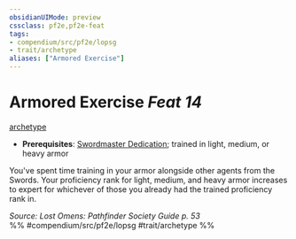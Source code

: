 ```yaml
---
obsidianUIMode: preview
cssclass: pf2e,pf2e-feat
tags:
- compendium/src/pf2e/lopsg
- trait/archetype
aliases: ["Armored Exercise"]
---
```

# Armored Exercise  *Feat 14*  
[archetype](/rules/traits/archetype.md)  

- **Prerequisites**: [Swordmaster Dedication](/compendium/feats/swordmaster-dedication-locg.md); trained in light, medium, or heavy armor

You've spent time training in your armor alongside other agents from the Swords. Your proficiency rank for light, medium, and heavy armor increases to expert for whichever of those you already had the trained proficiency rank in.

*Source: Lost Omens: Pathfinder Society Guide p. 53*  
%% #compendium/src/pf2e/lopsg #trait/archetype %%